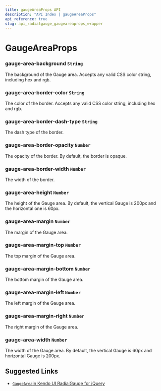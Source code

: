 ```yaml
---
title: gaugeAreaProps API
description: "API Index | gaugeAreaProps"
api_reference: true
slug: api_radialgauge_gaugeareaprops_wrapper
---
```


# GaugeAreaProps

### gauge-area-background `String`

The background of the Gauge area. Accepts any valid CSS color string, including hex and rgb.

### gauge-area-border-color `String`

The color of the border. Accepts any valid CSS color string, including hex and rgb.

### gauge-area-border-dash-type `String`

The dash type of the border.

### gauge-area-border-opacity `Number`

The opacity of the border. By default, the border is opaque.

### gauge-area-border-width `Number`

The width of the border.

### gauge-area-height `Number`

The height of the Gauge area. By default, the vertical Gauge is 200px and the horizontal one is 60px.

### gauge-area-margin `Number`

The margin of the Gauge area.

### gauge-area-margin-top `Number`

The top margin of the Gauge area.

### gauge-area-margin-bottom `Number`

The bottom margin of the Gauge area.

### gauge-area-margin-left `Number`

The left margin of the Gauge area.

### gauge-area-margin-right `Number`

The right margin of the Gauge area.

### gauge-area-width `Number`

The width of the Gauge area. By default, the vertical Gauge is 60px and horizontal Gauge is 200px.

## Suggested Links

* [`GaugeArea`in Kendo UI RadialGauge for jQuery](https://docs.telerik.com/kendo-ui/api/javascript/dataviz/ui/radialgauge/configuration/gaugearea)
